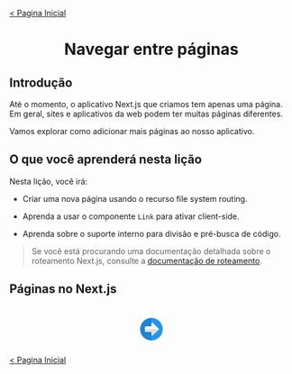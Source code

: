 [< Pagina Inicial](../../README.md#basico)
<h1 align="center">Navegar entre páginas</h1>

## Introdução

Até o momento, o aplicativo Next.js que criamos tem apenas uma página. Em geral, sites e aplicativos da web podem ter muitas páginas diferentes.

Vamos explorar como adicionar mais páginas ao nosso aplicativo.

## O que você aprenderá nesta lição

Nesta lição, você irá:

  - Criar uma nova página usando o recurso file system routing.

  - Aprenda a usar o componente `Link` para ativar client-side.

  - Aprenda sobre o suporte interno para divisão e pré-busca de código.

>Se você está procurando uma documentação detalhada sobre o roteamento Next.js, consulte a [documentação de roteamento](https://nextjs.org/docs/routing/introduction).

## Páginas no Next.js



<h1 align="center">
<a href="../../README.md#basico">
  <img src="../../images/next-arrow.svg" alt="next-arrow" width="40px">
</a>
</h1>

[< Pagina Inicial](../../README.md#basico)

